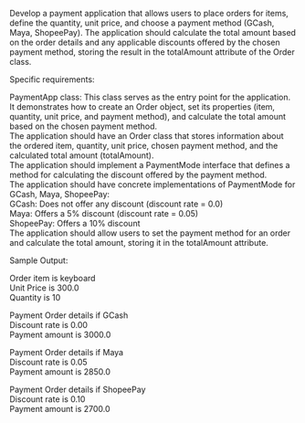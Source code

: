 Develop a payment application that allows users to place orders for items, define the quantity, unit price, and choose a payment method (GCash, Maya, ShopeePay). The application should calculate the total amount based on the order details and any applicable discounts offered by the chosen payment method, storing the result in the totalAmount attribute of the Order class.<br>

Specific requirements:<br>

PaymentApp class: This class serves as the entry point for the application. It demonstrates how to create an Order object, set its properties (item, quantity, unit price, and payment method), and calculate the total amount based on the chosen payment method.<br>
The application should have an Order class that stores information about the ordered item, quantity, unit price, chosen payment method, and the calculated total amount (totalAmount).<br>
The application should implement a PaymentMode interface that defines a method for calculating the discount offered by the payment method.<br>
The application should have concrete implementations of PaymentMode for GCash, Maya, ShopeePay:<br>
GCash: Does not offer any discount (discount rate = 0.0)<br>
Maya: Offers a 5% discount (discount rate = 0.05)<br>
ShopeePay: Offers a 10% discount<br>
The application should allow users to set the payment method for an order and calculate the total amount, storing it in the totalAmount attribute.<br>

Sample Output:<br>

Order item is keyboard<br>
Unit Price is 300.0<br>
Quantity is 10<br>

Payment Order details if GCash<br>
Discount rate is 0.00<br>
Payment amount is 3000.0<br>

Payment Order details if Maya<br>
Discount rate is 0.05<br>
Payment amount is 2850.0<br>

Payment Order details if ShopeePay<br>
Discount rate is 0.10<br>
Payment amount is 2700.0<br>

